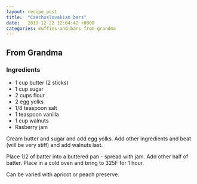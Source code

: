 ```yaml
---
layout: recipe_post
title:  "Czechoslovakian bars"
date:   2019-12-22 12:04:42 +0000
categories: muffins-and-bars from-grandma
---
```


## From Grandma
### Ingredients
* 1 cup butter (2 sticks)
* 1 cup sugar
* 2 cups flour
* 2 egg yolks
* 1/8 teaspoon salt
* 1 teaspoon vanilla
* 1 cup walnuts
* Rasberry jam


Cream butter and sugar and add egg yolks. Add other ingredients and beat (will be very stiff) and add walnuts last.

Place 1/2 of batter into a buttered pan - spread with jam. Add other half of batter. Place in a cold oven and bring to 325F for 1 hour.

Can be varied with apricot or peach preserve.
